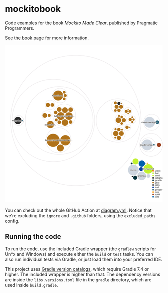 # mockitobook
Code examples for the book _Mockito Made Clear_,
published by Pragmatic Programmers.

See [the book page](https://pragprog.com/titles/mockito/mockito-made-clear/) for more information.

![Visualization of this repo](./diagram.svg)

You can check out the whole GitHub Action at [diagram.yml](/.github/workflows/diagram.yml). Notice that we're excluding the `ignore` and `.github` folders, using the `excluded_paths` config.

## Running the code
To run the code, use the included Gradle wrapper (the `gradlew` scripts for Un*x and Windows) and execute either the `build` or `test` tasks. You can also run individual tests via Gradle, or just load them into your preferred IDE.

This project uses [Gradle version catalogs](https://docs.gradle.org/current/userguide/platforms.html#sub:central-declaration-of-dependencies), which require Gradle 7.4 or higher. The included wrapper is higher than that. The dependency versions are inside the `libs.versions.toml` file in the `gradle` directory, which are used inside `build.gradle`.
